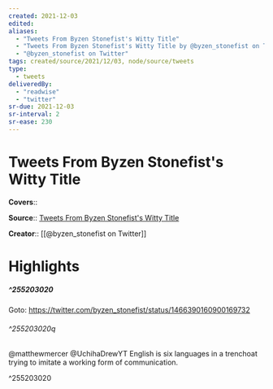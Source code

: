 ```yaml
---
created: 2021-12-03
edited:
aliases:
  - "Tweets From Byzen Stonefist's Witty Title"
  - "Tweets From Byzen Stonefist's Witty Title by @byzen_stonefist on Twitter"
  - "@byzen_stonefist on Twitter"
tags: created/source/2021/12/03, node/source/tweets
type: 
  - tweets
deliveredBy: 
  - "readwise"
  - "twitter"
sr-due: 2021-12-03
sr-interval: 2
sr-ease: 230
---
```

# Tweets From Byzen Stonefist's Witty Title

**Covers**:: 

**Source**:: [Tweets From Byzen Stonefist's Witty Title](https://twitter.com/byzen_stonefist)

**Creator**:: [[@byzen_stonefist on Twitter]]

# Highlights
##### ^255203020


Goto: https://twitter.com/byzen_stonefist/status/1466390160900169732  

###### ^255203020q

@matthewmercer @UchihaDrewYT English is six languages in a trenchoat trying to imitate a working form of communication. 

^255203020


